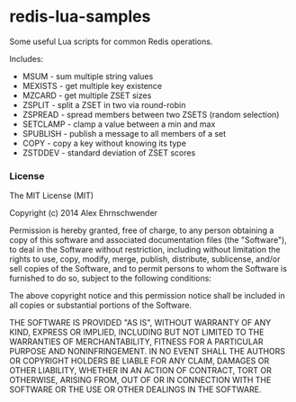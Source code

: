 # redis-lua-samples
Some useful Lua scripts for common Redis operations.

Includes:
* MSUM - sum multiple string values
* MEXISTS - get multiple key existence
* MZCARD - get multiple ZSET sizes
* ZSPLIT - split a ZSET in two via round-robin
* ZSPREAD - spread members between two ZSETS (random selection) 
* SETCLAMP - clamp a value between a min and max
* SPUBLISH - publish a message to all members of a set
* COPY - copy a key without knowing its type
* ZSTDDEV - standard deviation of ZSET scores


### License

The MIT License (MIT)

Copyright (c) 2014 Alex Ehrnschwender

Permission is hereby granted, free of charge, to any person obtaining a copy of
this software and associated documentation files (the "Software"), to deal in
the Software without restriction, including without limitation the rights to
use, copy, modify, merge, publish, distribute, sublicense, and/or sell copies of
the Software, and to permit persons to whom the Software is furnished to do so,
subject to the following conditions:

The above copyright notice and this permission notice shall be included in all
copies or substantial portions of the Software.

THE SOFTWARE IS PROVIDED "AS IS", WITHOUT WARRANTY OF ANY KIND, EXPRESS OR
IMPLIED, INCLUDING BUT NOT LIMITED TO THE WARRANTIES OF MERCHANTABILITY, FITNESS
FOR A PARTICULAR PURPOSE AND NONINFRINGEMENT. IN NO EVENT SHALL THE AUTHORS OR
COPYRIGHT HOLDERS BE LIABLE FOR ANY CLAIM, DAMAGES OR OTHER LIABILITY, WHETHER
IN AN ACTION OF CONTRACT, TORT OR OTHERWISE, ARISING FROM, OUT OF OR IN
CONNECTION WITH THE SOFTWARE OR THE USE OR OTHER DEALINGS IN THE SOFTWARE.
